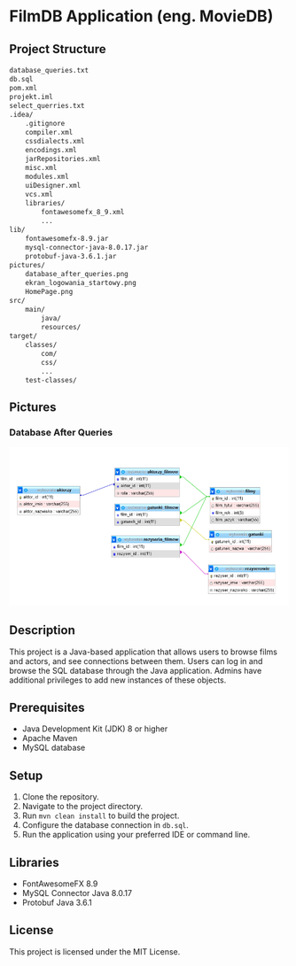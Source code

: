 # FilmDB Application (eng. MovieDB)

## Project Structure

```
database_queries.txt
db.sql
pom.xml
projekt.iml
select_querries.txt
.idea/
    .gitignore
    compiler.xml
    cssdialects.xml
    encodings.xml
    jarRepositories.xml
    misc.xml
    modules.xml
    uiDesigner.xml
    vcs.xml
    libraries/
        fontawesomefx_8_9.xml
        ...
lib/
    fontawesomefx-8.9.jar
    mysql-connector-java-8.0.17.jar
    protobuf-java-3.6.1.jar
pictures/
    database_after_queries.png
    ekran_logowania_startowy.png
    HomePage.png
src/
    main/
        java/
        resources/
target/
    classes/
        com/
        css/
        ...
    test-classes/
```

## Pictures

### Database After Queries
![Database After Queries](pictures/database_after_queries.png)

## Description

This project is a Java-based application that allows users to browse films and actors, and see connections between them. Users can log in and browse the SQL database through the Java application. Admins have additional privileges to add new instances of these objects.

## Prerequisites

- Java Development Kit (JDK) 8 or higher
- Apache Maven
- MySQL database

## Setup

1. Clone the repository.
2. Navigate to the project directory.
3. Run `mvn clean install` to build the project.
4. Configure the database connection in `db.sql`.
5. Run the application using your preferred IDE or command line.

## Libraries

- FontAwesomeFX 8.9
- MySQL Connector Java 8.0.17
- Protobuf Java 3.6.1

## License

This project is licensed under the MIT License.
